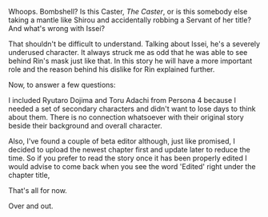 Whoops. Bombshell? Is this Caster, *The Caster*, or is this somebody else taking a mantle like Shirou and accidentally robbing a Servant of her title? And what's wrong with Issei?

That shouldn't be difficult to understand. Talking about Issei, he's a severely underused character. It always struck me as odd that he was able to see behind Rin's mask just like that. In this story he will have a more important role and the reason behind his dislike for Rin explained further.

Now, to answer a few questions:

I included Ryutaro Dojima and Toru Adachi from Persona 4 because I needed a set of secondary characters and didn't want to lose days to think about them. There is no connection whatsoever with their original story beside their background and overall character.

Also, I've found a couple of beta editor although, just like promised, I decided to upload the newest chapter first and update later to reduce the time. So if you prefer to read the story once it has been properly edited I would advise to come back when you see the word 'Edited' right under the chapter title,

That's all for now.

Over and out.

